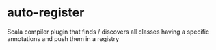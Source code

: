 # auto-register
Scala compiler plugin that finds / discovers all classes having a specific annotations and push them in a registry

